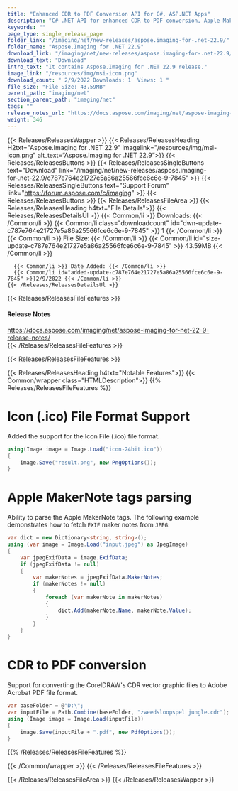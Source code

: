```yaml
---
title: "Enhanced CDR to PDF Conversion API for C#, ASP.NET Apps"
description: "C# .NET API for enhanced CDR to PDF conversion, Apple MakerNote tags parsing, SVG compression, processing of ICO BMP JPEG and other imaging file formats."
keywords: ""
page_type: single_release_page
folder_link: "/imaging/net/new-releases/aspose.imaging-for-.net-22.9/"
folder_name: "Aspose.Imaging for .NET 22.9"
download_link: "/imaging/net/new-releases/aspose.imaging-for-.net-22.9/c787e764e21727e5a86a25566fce6c6e-9-7845"
download_text: "Download"
intro_text: "It contains Aspose.Imaging for .NET 22.9 release."
image_link: "/resources/img/msi-icon.png"
download_count: " 2/9/2022 Downloads: 1  Views: 1 "
file_size: "File Size: 43.59MB"
parent_path: "imaging/net"
section_parent_path: "imaging/net"
tags: ""
release_notes_url: "https://docs.aspose.com/imaging/net/aspose-imaging-for-net-22-9-release-notes/"
weight: 346
---
```


{{< Releases/ReleasesWapper >}}
{{< Releases/ReleasesHeading H2txt="Aspose.Imaging for .NET 22.9" imagelink="/resources/img/msi-icon.png" alt_text=“Aspose.Imaging for .NET 22.9”>}}
{{< Releases/ReleasesButtons >}}
{{< Releases/ReleasesSingleButtons text="Download" link="/imaging/net/new-releases/aspose.imaging-for-.net-22.9/c787e764e21727e5a86a25566fce6c6e-9-7845" >}}
{{< Releases/ReleasesSingleButtons text="Support Forum" link="https://forum.aspose.com/c/imaging" >}}
{{< Releases/ReleasesButtons >}}
{{< Releases/ReleasesFileArea >}}
{{< Releases/ReleasesHeading h4txt="File Details">}}
{{< Releases/ReleasesDetailsUl >}}
{{< Common/li >}} Downloads: {{< /Common/li >}}
{{< Common/li class="downloadcount" id="dwn-update-c787e764e21727e5a86a25566fce6c6e-9-7845" >}} 1 {{< /Common/li >}}
{{< Common/li >}} File Size: {{< /Common/li >}}
{{< Common/li id="size-update-c787e764e21727e5a86a25566fce6c6e-9-7845" >}} 43.59MB {{< /Common/li >}}

      {{< Common/li >}} Date Added: {{< /Common/li >}}
      {{< Common/li id="added-update-c787e764e21727e5a86a25566fce6c6e-9-7845" >}}2/9/2022 {{< /Common/li >}}
    {{< /Releases/ReleasesDetailsUl >}}

{{< Releases/ReleasesFileFeatures >}}

<h4>Release Notes</h4><div><a href='https://docs.aspose.com/imaging/net/aspose-imaging-for-net-22-9-release-notes/'>https://docs.aspose.com/imaging/net/aspose-imaging-for-net-22-9-release-notes/</a></div>
{{< /Releases/ReleasesFileFeatures >}}

{{< Releases/ReleasesFileFeatures >}}

{{< Releases/ReleasesHeading h4txt="Notable Features">}}
{{< Common/wrapper class="HTMLDescription">}}
{{% Releases/ReleasesFileFeatures %}}

# Icon (.ico) File Format Support

Added the support for the Icon File (.ico) file format.

```csharp
using(Image image = Image.Load("icon-24bit.ico"))
{
    image.Save("result.png", new PngOptions());
}
```

# Apple MakerNote tags parsing

Ability to parse the Apple MakerNote tags. The following example demonstrates how to fetch `EXIF` maker notes from `JPEG`:

```csharp
var dict = new Dictionary<string, string>();
using (var image = Image.Load("input.jpeg") as JpegImage)
{
    var jpegExifData = image.ExifData;
    if (jpegExifData != null)
    {
        var makerNotes = jpegExifData.MakerNotes;
        if (makerNotes != null)
        {
            foreach (var makerNote in makerNotes)
            {
                dict.Add(makerNote.Name, makerNote.Value);
            }
        }
    }
}
```
# CDR to PDF conversion

Support for converting the CorelDRAW's CDR vector graphic files to Adobe Acrobat PDF file format.

```csharp
var baseFolder = @"D:\";
var inputFile = Path.Combine(baseFolder, "zweedsloopspel jungle.cdr");
using (Image image = Image.Load(inputFile))
{
    image.Save(inputFile + ".pdf", new PdfOptions());
}
```
{{% /Releases/ReleasesFileFeatures %}}

{{< /Common/wrapper >}}
{{< /Releases/ReleasesFileFeatures >}}


{{< /Releases/ReleasesFileArea >}}
{{< /Releases/ReleasesWapper >}}

